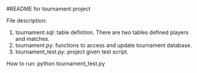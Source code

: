 #README for tournament project

File description:
1. tournament.sql: table defintion. There are two tables defined players and matches.
2. tournament.py: functions to access and update tournament database.
3. tournament_test.py: project given test script.

How to run:
python tournament_test.py
